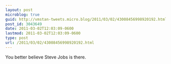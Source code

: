 ```yaml
---
layout: post
microblog: true
guid: http://vmstan-tweets.micro.blog/2011/03/02/43008456998920192.html
post_id: 3043649
date: 2011-03-02T12:03:09-0600
lastmod: 2011-03-02T12:03:09-0600
type: post
url: /2011/03/02/43008456998920192.html
---
```

You better believe Steve Jobs is there.
